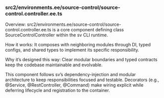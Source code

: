 ### src2/environments.ee/source-control/source-control.controller.ee.ts

Overview: src2/environments.ee/source-control/source-control.controller.ee.ts is a core component defining class SourceControlController within the sv CLI runtime.

How it works: It composes with neighboring modules through DI, typed configs, and shared types to implement its specific responsibility.

Why it’s designed this way: Clear modular boundaries and typed contracts keep the codebase maintainable and evolvable.

This component follows sv’s dependency-injection and modular architecture to keep responsibilities focused and testable. Decorators (e.g., @Service, @RestController, @Command) make wiring explicit while deferring lifecycle and registration to the container.
